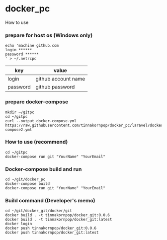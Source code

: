 # docker_pc

How to use

### prepare for host os (Windows only)
```
echo 'machine github.com
login ******
password ******
' > ~/.netrcpc
```

| key       | value                |
| --------- | -------------------- |
| login     | github account name  |
| password  | github password      |

### prepare docker-compose

```
mkdir ~/gitpc
cd ~/gitpc
curl --output docker-compose.yml https://raw.githubusercontent.com/tinnakornpop/docker_pc/laravel/docker-compose2.yml
```

### How to use (recommend)
```
cd ~/gitpc
docker-compose run git "YourName" "YourEmail"
```

### Docker-compose build and run
```
cd ~/git/docker_pc
docker-compose build
docker-compose run git "YourName" "YourEmail"
```

### Build command (Developer's memo)
```
cd ~/git/docker_git/docker/git
docker build . -t tinnakornpop/docker_git:0.0.6
docker build . -t tinnakornpop/docker_git:latest
docker login
docker push tinnakornpop/docker_git:0.0.6
docker push tinnakornpop/docker_git:latest
```
